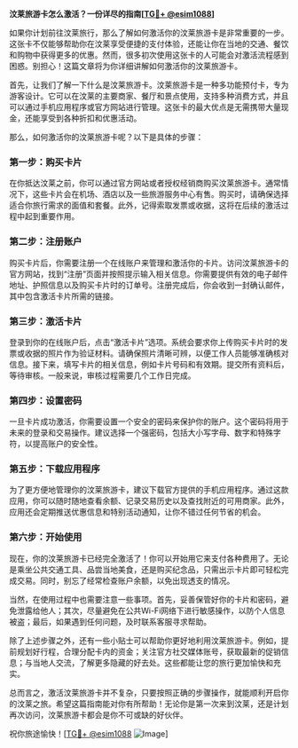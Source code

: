 **汶莱旅游卡怎么激活？一份详尽的指南[[TG💪+ @esim1088](https://t.me/s/esim1088)]**

如果你计划前往汶莱旅行，那么了解如何激活你的汶莱旅游卡是非常重要的一步。这张卡不仅能够帮助你在汶莱享受便捷的支付体验，还能让你在当地的交通、餐饮和购物中获得更多的优惠。然而，很多初次使用这张卡的人可能会对激活流程感到困惑。别担心！这篇文章将为你详细讲解如何激活你的汶莱旅游卡。

首先，让我们了解一下什么是汶莱旅游卡。汶莱旅游卡是一种多功能预付卡，专为游客设计。它可以在汶莱的主要商家、餐厅和景点使用，支持多种消费方式，并且可以通过手机应用程序或官方网站进行管理。这张卡的最大优点是无需携带大量现金，还能享受到各种折扣和优惠活动。

那么，如何激活你的汶莱旅游卡呢？以下是具体的步骤：

### **第一步：购买卡片**
在你抵达汶莱之前，你可以通过官方网站或者授权经销商购买汶莱旅游卡。通常情况下，这些卡片会在机场、酒店以及一些旅游服务中心有售。购买时，请确保选择适合你旅行需求的面值和套餐。此外，记得索取发票或收据，这将在后续的激活过程中起到重要作用。

### **第二步：注册账户**
购买卡片后，你需要注册一个在线账户来管理和激活你的卡片。访问汶莱旅游卡的官方网站，找到“注册”页面并按照提示输入相关信息。你需要提供有效的电子邮件地址、护照信息以及购买卡片时的订单号。注册完成后，你会收到一封确认邮件，其中包含激活卡片所需的链接。

### **第三步：激活卡片**
登录到你的在线账户后，点击“激活卡片”选项。系统会要求你上传购买卡片时的发票或收据的照片作为验证材料。请确保照片清晰可辨，以便工作人员能够准确核对信息。接下来，填写卡片的相关信息，例如卡片号码和有效期。提交所有资料后，等待审核。一般来说，审核过程需要几个工作日完成。

### **第四步：设置密码**
一旦卡片成功激活，你需要设置一个安全的密码来保护你的账户。这个密码将用于未来的登录和交易操作。建议选择一个强密码，包括大小写字母、数字和特殊字符，以提高账户的安全性。

### **第五步：下载应用程序**
为了更方便地管理你的汶莱旅游卡，建议下载官方提供的手机应用程序。通过这款应用，你可以随时随地查看余额、记录交易历史以及查找附近的可用商家。此外，应用还会定期推送优惠信息和特别活动通知，让你不错过任何节省的机会。

### **第六步：开始使用**
现在，你的汶莱旅游卡已经完全激活了！你可以开始用它来支付各种费用了。无论是乘坐公共交通工具、品尝当地美食，还是购买纪念品，只需出示卡片即可轻松完成交易。同时，别忘了经常检查账户余额，以免出现透支的情况。

当然，在使用过程中也需要注意一些事项。首先，妥善保管好你的卡片和密码，避免泄露给他人；其次，尽量避免在公共Wi-Fi网络下进行敏感操作，以防个人信息被盗；最后，如果遇到任何问题，及时联系客服寻求帮助。

除了上述步骤之外，还有一些小贴士可以帮助你更好地利用汶莱旅游卡。例如，提前规划好行程，合理分配卡内的资金；关注官方社交媒体账号，获取最新的促销信息；与当地人交流，了解更多隐藏的好去处。这些都能让您的旅行更加愉快和充实。

总而言之，激活汶莱旅游卡并不复杂，只要按照正确的步骤操作，就能顺利开启你的汶莱之旅。希望这篇指南能对你有所帮助！无论你是第一次来到汶莱，还是计划再次访问，汶莱旅游卡都会是你不可或缺的好伙伴。

祝你旅途愉快！[[TG💪+ @esim1088](https://t.me/s/esim1088) ![Image](https://i.postimg.cc/4NQfJmqS/Snipaste-2025-05-13-00-14-12.png)]